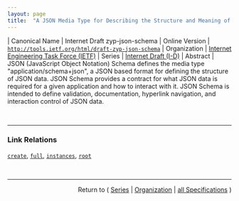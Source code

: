 ```yaml
---
layout: page
title:  "A JSON Media Type for Describing the Structure and Meaning of JSON Documents"
---
```


| Canonical Name | Internet Draft zyp-json-schema
| Online Version | [`http://tools.ietf.org/html/draft-zyp-json-schema`](http://tools.ietf.org/html/draft-zyp-json-schema)
| Organization | [Internet Engineering Task Force (IETF)](..)
| Series | [Internet Draft (I-D)](.)
| Abstract | JSON (JavaScript Object Notation) Schema defines the media type "application/schema+json", a JSON based format for defining the structure of JSON data. JSON Schema provides a contract for what JSON data is required for a given application and how to interact with it. JSON Schema is intended to define validation, documentation, hyperlink navigation, and interaction control of JSON data.

<br/>
<hr/>

### Link Relations

[`create`](/concepts/link-relation/create "This indicates a target to use for creating new instances of a schema. This link definition SHOULD be a submission link with a non-safe method (like POST)."), [`full`](/concepts/link-relation/full "This indicates that the target of the link is the full representation for the instance object. The object that contains this link possibly may not be the full representation."), [`instances`](/concepts/link-relation/instances "This indicates the target resource that represents collection of instances of a schema."), [`root`](/concepts/link-relation/root "This relation indicates that the target of the link SHOULD be treated as the root or the body of the representation for the purposes of user agent interaction or fragment resolution. All other properties of the instance objects can be regarded as meta-data descriptions for the data.")



<br/>
<hr/>

<p style="text-align: right">Return to ( <a href="./">Series</a> | <a href="../">Organization</a> | <a href="../../">all Specifications</a> )</p>